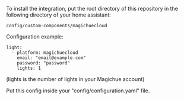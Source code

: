 To install the integration, put the root directory of this repository in the following directory of your home assistant:

```
config/custom-components/magichuecloud
```

Configuration example:

```
light:
  - platform: magichuecloud
    email: "email@example.com"
    password: "password"
    lights: 1
```

(lights is the number of lights in your Magichue account)

Put this config inside your "config/configuration.yaml" file.
